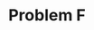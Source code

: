 ---
contest: Techporia
year: 2020
round: Final
problem: F
title: Problem F
pdf: contests/Techporia/2020/final/F - Problem F.pdf
---